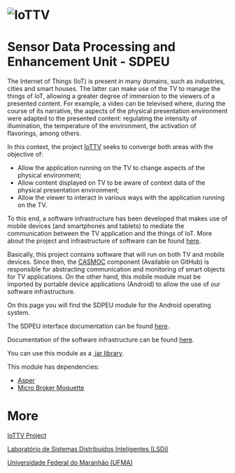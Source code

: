 # ![IoTTV](http://lsdi.ufma.br/~dannepereira/images/iottv-mini.png)

# Sensor Data Processing and Enhancement Unit - SDPEU
The Internet of Things (IoT) is present in many domains, such as industries, 
cities and smart houses. The latter can make use of the TV to manage the things of IoT, 
allowing a greater degree of immersion to the viewers of a presented content.
 For example, a video can be televised where, during the course of its narrative, 
 the aspects of the physical presentation environment were adapted to the presented 
 content: regulating the intensity of illumination, the temperature of the environment, 
 the activation of flavorings, among others.

In this context, the project [IoTTV](http://www.lsdi.ufma.br/~iottv) seeks to 
converge both areas with the objective of:
* Allow the application running on the TV to change aspects of the physical environment;
* Allow content displayed on TV to be aware of context data of the physical presentation environment;
* Allow the viewer to interact in various ways with the application running on the TV.

To this end, a software infrastructure has been developed that makes use of 
mobile devices (and smartphones and tablets) to mediate the
 communication between the TV application and the things of IoT. More about the
  project and infrastructure of software can be found [here](http://www.lsdi.ufma.br/~iottv).

Basically, this project contains software that will run on both TV and
 mobile devices. Since then, the [CASMOC](https://github.com/makleystonlsdi/iDTVModules) 
 component (Available on GitHub) is responsible for abstracting communication
  and monitoring of smart objects for TV applications. On the other hand, 
  this mobile module must be imported by portable device applications (Android) 
  to allow the use of our software infrastructure.

On this page you will find the SDPEU module for the Android operating system.

The SDPEU interface documentation can be found [here](http://lsdi.ufma.br/~iottv/javadocSDPEU/index.html).

Documentation of the software infrastructure can be found [here](https://www.overleaf.com/read/mmszhgzqmchh).

You can use this module as a [.jar library](https://github.com/makleystonlsdi/SDPEU/tree/master/libs/jars).

This module has dependencies:
* [Asper](https://github.com/mobile-event-processing/Asper)
* [Micro Broker Moquette](https://github.com/technocreatives/moquette)

# More
[IoTTV Project](http://www.lsdi.ufma.br/~iottv)

[Laboratório de Sistemas Distribuídos Inteligentes (LSDi)](http://www.lsdi.ufma.br)

[Universidade Federal do Maranhão (UFMA)](http://www.ufma.br)
